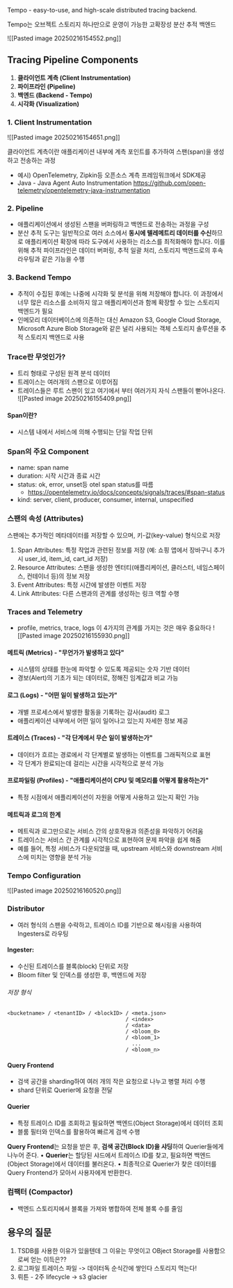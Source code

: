 
Tempo - easy-to-use, and high-scale distributed tracing backend.

Tempo는 오브젝트 스토리지 하나만으로 운영이 가능한 고확장성 분산 추적 백엔드

![[Pasted image 20250216154552.png]]

## Tracing Pipeline Components
1. **클라이언트 계측 (Client Instrumentation)**
2. **파이프라인 (Pipeline)**
3. **백엔드 (Backend - Tempo)**
4. **시각화 (Visualization)**
### 1. Client Instrumentation
![[Pasted image 20250216154651.png]]

클라이언트 계측이란 애플리케이션 내부에 계측 포인트를 추가하여 스팬(span)을 생성하고 전송하는 과정
- 예시) OpenTelemetry, Zipkin등 오픈소스 계측 프레임워크에서 SDK제공
- Java - Java Agent Auto Instrumentation
https://github.com/open-telemetry/opentelemetry-java-instrumentation

### 2. Pipeline
- 애플리케이션에서 생성된 스팬을 버퍼링하고 백엔드로 전송하는 과정을 구성
- 분산 추적 도구는 일반적으로 여러 소스에서 **동시에 텔레메트리 데이터를 수신**하므로 애플리케이션 확장에 따라 도구에서 사용하는 리소스를 최적화해야 합니다. 이를 위해 추적 파이프라인은 데이터 버퍼링, 추적 일괄 처리, 스토리지 백엔드로의 후속 라우팅과 같은 기능을 수행
### 3. Backend Tempo
- 추적이 수집된 후에는 나중에 시각화 및 분석을 위해 저장해야 합니다. 이 과정에서 너무 많은 리소스를 소비하지 않고 애플리케이션과 함께 확장할 수 있는 스토리지 백엔드가 필요
- 인메모리 데이터베이스에 의존하는 대신 Amazon S3, Google Cloud Storage, Microsoft Azure Blob Storage와 같은 널리 사용되는 객체 스토리지 솔루션을 추적 스토리지 백엔드로 사용

### Trace란 무엇인가?
- 트리 형태로 구성된 원격 분석 데이터
- 트레이스는 여러개의 스팬으로 이루어짐
- 트레이스들은 루트 스팬이 있고 여기에서 부터 여러가지 자식 스팬들이 뻗어나온다. 
![[Pasted image 20250216155409.png]]

#### Span이란?
- 시스템 내에서 서비스에 의해 수행되는 단일 작업 단위

### Span의 주요 Component
- name: span name
- duration: 시작 시간과 종료 시간
- status: ok, error, unset등 otel span status를 따름
	- https://opentelemetry.io/docs/concepts/signals/traces/#span-status
- kind: server, client, producer, consumer, internal, unspecified

### 스팬의 속성 (Attributes)

스팬에는 추가적인 메타데이터를 저장할 수 있으며, 키-값(key-value) 형식으로 저장
1. Span Attributes: 특정 작업과 관련된 정보를 저장 (예: 쇼핑 앱에서 장바구니 추가 시 user_id, item_id, cart_id 저장)
2. Resource Attributes: 스팬을 생성한 엔터티(애플리케이션, 클러스터, 네임스페이스, 컨테이너 등)의 정보 저장
3. Event Attributes: 특정 시간에 발생한 이벤트 저장
4. Link Attributes: 다른 스팬과의 관계를 생성하는 링크 역할 수행

### Traces and Telemetry
- profile, metrics, trace, logs 이 4가지의 관계를 가지는 것은 매우 중요하다
![[Pasted image 20250216155930.png]]

#### 메트릭 (Metrics) - "무언가가 발생하고 있다"
- 시스템의 상태를 한눈에 파악할 수 있도록 제공되는 숫자 기반 데이터
- 경보(Alert)의 기초가 되는 데이터로, 정해진 임계값과 비교 가능

#### 로그 (Logs) - "어떤 일이 발생하고 있는가"
- 개별 프로세스에서 발생한 활동을 기록하는 감사(audit) 로그
- 애플리케이션 내부에서 어떤 일이 일어나고 있는지 자세한 정보 제공

#### 트레이스 (Traces) - "각 단계에서 무슨 일이 발생하는가"
- 데이터가 흐르는 경로에서 각 단계별로 발생하는 이벤트를 그래픽적으로 표현
- 각 단계가 완료되는데 걸리는 시간을 시각적으로 분석 가능

#### 프로파일링 (Profiles) - "애플리케이션이 CPU 및 메모리를 어떻게 활용하는가"
- 특정 시점에서 애플리케이션이 자원을 어떻게 사용하고 있는지 확인 가능

#### 메트릭과 로그의 한계
- 메트릭과 로그만으로는 서비스 간의 상호작용과 의존성을 파악하기 어려움
- 트레이스는 서비스 간 관계를 시각적으로 표현하여 문제 파악을 쉽게 해줌
- 예를 들어, 특정 서비스가 다운되었을 때, upstream 서비스와 downstream 서비스에 미치는 영향을 분석 가능

### Tempo Configuration
![[Pasted image 20250216160520.png]]

### Distributor
- 여러 형식의 스팬을 수락하고, 트레이스 ID를 기반으로 해시링을 사용하여 Ingesters로 라우팅

#### Ingester: 
- 수신된 트레이스를 블록(block) 단위로 저장
- Bloom filter 및 인덱스를 생성한 후, 백엔드에 저장
###### 저장 형식
```
<bucketname> / <tenantID> / <blockID> / <meta.json>
                                      / <index>
                                      / <data>
                                      / <bloom_0>
                                      / <bloom_1>
                                        ...
                                      / <bloom_n>
```

#### Query Frontend
- 검색 공간을 sharding하여 여러 개의 작은 요청으로 나누고 병렬 처리 수행
- shard 단위로 Querier에 요청을 전달
#### Querier
- 특정 트레이스 ID를 조회하고 필요하면 백엔드(Object Storage)에서 데이터 조회
- 블룸 필터와 인덱스를 활용하여 빠르게 검색 수행

**Query Frontend**는 요청을 받은 후, **검색 공간(Block ID)을 샤딩**하여 Querier들에게 나누어 준다.
• **Querier**는 할당된 샤드에서 트레이스 ID를 찾고, 필요하면 백엔드(Object Storage)에서 데이터를 불러온다.
• 최종적으로 Querier가 찾은 데이터를 Query Frontend가 모아서 사용자에게 반환한다.

### 컴팩터 (Compactor)
- 백엔드 스토리지에서 블록을 가져와 병합하여 전체 블록 수를 줄임


## 용우의 질문
1. TSDB를 사용한 이유가 있을텐데 그 이유는 무엇이고 OBject Storage를 사용함으로써 얻는 이득은??
2. 로그파일 트레이스 파일 -> 데이터독 순식간에 쌓인다 스토리지 먹는다!
3. 뤼튼 - 2주 lifecycle -> s3 glacier 